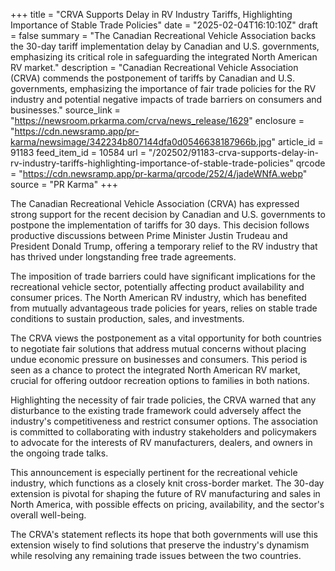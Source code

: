 +++
title = "CRVA Supports Delay in RV Industry Tariffs, Highlighting Importance of Stable Trade Policies"
date = "2025-02-04T16:10:10Z"
draft = false
summary = "The Canadian Recreational Vehicle Association backs the 30-day tariff implementation delay by Canadian and U.S. governments, emphasizing its critical role in safeguarding the integrated North American RV market."
description = "Canadian Recreational Vehicle Association (CRVA) commends the postponement of tariffs by Canadian and U.S. governments, emphasizing the importance of fair trade policies for the RV industry and potential negative impacts of trade barriers on consumers and businesses."
source_link = "https://newsroom.prkarma.com/crva/news_release/1629"
enclosure = "https://cdn.newsramp.app/pr-karma/newsimage/342234b807144dfa0d0546638187966b.jpg"
article_id = 91183
feed_item_id = 10584
url = "/202502/91183-crva-supports-delay-in-rv-industry-tariffs-highlighting-importance-of-stable-trade-policies"
qrcode = "https://cdn.newsramp.app/pr-karma/qrcode/252/4/jadeWNfA.webp"
source = "PR Karma"
+++

<p>The Canadian Recreational Vehicle Association (CRVA) has expressed strong support for the recent decision by Canadian and U.S. governments to postpone the implementation of tariffs for 30 days. This decision follows productive discussions between Prime Minister Justin Trudeau and President Donald Trump, offering a temporary relief to the RV industry that has thrived under longstanding free trade agreements.</p><p>The imposition of trade barriers could have significant implications for the recreational vehicle sector, potentially affecting product availability and consumer prices. The North American RV industry, which has benefited from mutually advantageous trade policies for years, relies on stable trade conditions to sustain production, sales, and investments.</p><p>The CRVA views the postponement as a vital opportunity for both countries to negotiate fair solutions that address mutual concerns without placing undue economic pressure on businesses and consumers. This period is seen as a chance to protect the integrated North American RV market, crucial for offering outdoor recreation options to families in both nations.</p><p>Highlighting the necessity of fair trade policies, the CRVA warned that any disturbance to the existing trade framework could adversely affect the industry's competitiveness and restrict consumer options. The association is committed to collaborating with industry stakeholders and policymakers to advocate for the interests of RV manufacturers, dealers, and owners in the ongoing trade talks.</p><p>This announcement is especially pertinent for the recreational vehicle industry, which functions as a closely knit cross-border market. The 30-day extension is pivotal for shaping the future of RV manufacturing and sales in North America, with possible effects on pricing, availability, and the sector's overall well-being.</p><p>The CRVA's statement reflects its hope that both governments will use this extension wisely to find solutions that preserve the industry's dynamism while resolving any remaining trade issues between the two countries.</p>